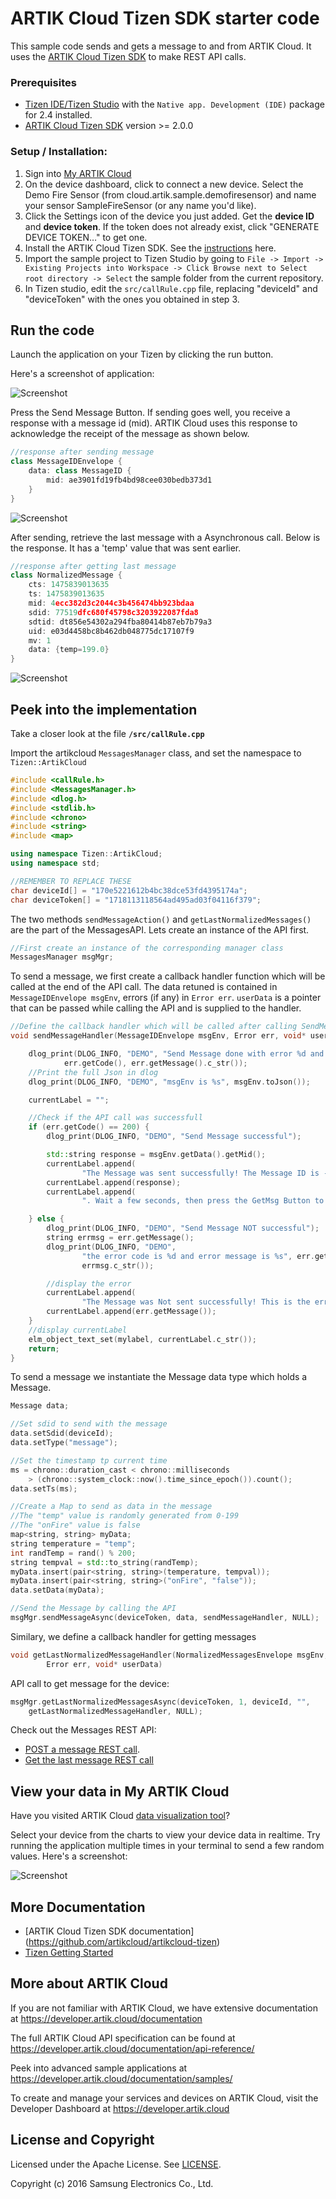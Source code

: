 # ARTIK Cloud Tizen SDK starter code

This sample code sends and gets a message to and from ARTIK Cloud. It uses the [ARTIK Cloud Tizen SDK](https://github.com/artikcloud/artikcloud-tizen) to make REST API calls.

### Prerequisites
* [Tizen IDE/Tizen Studio](https://developer.tizen.org/development/tizen-studio/download) with the `Native app. Development (IDE)` package for 2.4 installed.
* [ARTIK Cloud Tizen SDK](https://github.com/artikcloud/artikcloud-tizen) version >= 2.0.0

### Setup / Installation:

 1. Sign into [My ARTIK Cloud](https://artik.cloud/)
 2. On the device dashboard, click to connect a new device. Select the Demo Fire Sensor (from cloud.artik.sample.demofiresensor) and name your sensor SampleFireSensor (or any name you'd like).
 3. Click the Settings icon of the device you just added. Get the **device ID** and **device token**. If the token does not already exist, click "GENERATE DEVICE TOKEN…" to get one.
 4. Install the ARTIK Cloud Tizen SDK. See the [instructions](https://github.com/artikcloud/artikcloud-tizen) here.
 4. Import the sample project to Tizen Studio by going to `File -> Import -> Existing Projects into Workspace -> Click Browse next to Select root directory -> Select` the sample folder from the current repository.
 5. In Tizen studio, edit the `src/callRule.cpp` file, replacing "deviceId" and "deviceToken" with the ones you obtained in step 3.

## Run the code

Launch the application on your Tizen by clicking the run button.

Here's a screenshot of application:

![Screenshot](./screenshots/screen-start.png)

Press the Send Message Button.
If sending goes well, you receive a response with a message id (mid). ARTIK Cloud uses this response to acknowledge the receipt of the message as shown below.

```C++
//response after sending message
class MessageIDEnvelope {
    data: class MessageID {
        mid: ae3901fd19fb4bd98cee030bedb373d1
    }
}
```

![Screenshot](./screenshots/screen-send-msg.png)

After sending, retrieve the last message with a Asynchronous call. Below is the response. It has a 'temp' value that was sent earlier.

```C++
//response after getting last message
class NormalizedMessage {
    cts: 1475839013635
    ts: 1475839013635
    mid: 4ecc382d3c2044c3b456474bb923bdaa
    sdid: 77519dfc680f45798c3203922087fda8
    sdtid: dt856e54302a294fba80414b87eb7b79a3
    uid: e03d4458bc8b462db048775dc17107f9
    mv: 1
    data: {temp=199.0}
}
```

![Screenshot](./screenshots/screen-get-msg.png)

## Peek into the implementation

Take a closer look at the file  **`/src/callRule.cpp`**

Import the artikcloud `MessagesManager` class, and set the namespace to `Tizen::ArtikCloud`

```C++
#include <callRule.h>
#include <MessagesManager.h>
#include <dlog.h>
#include <stdlib.h>
#include <chrono>
#include <string>
#include <map>

using namespace Tizen::ArtikCloud;
using namespace std;

//REMEMBER TO REPLACE THESE
char deviceId[] = "170e5221612b4bc38dce53fd4395174a";
char deviceToken[] = "1718113118564ad495ad03f04116f379";
```

The two methods `sendMessageAction()` and `getLastNormalizedMessages()` are the part of the MessagesAPI. Lets create an instance of the API first.

```C++
//First create an instance of the corresponding manager class
MessagesManager msgMgr;
```
To send a message, we first create a callback handler function which will be called at the end of the API call.
The data retuned is contained in `MessageIDEnvelope msgEnv`, errors (if any) in `Error err`.
`userData` is a pointer that can be passed while calling the API and is supplied to the handler.

```C++
//Define the callback handler which will be called after calling SendMessage function
void sendMessageHandler(MessageIDEnvelope msgEnv, Error err, void* userData) {

	dlog_print(DLOG_INFO, "DEMO", "Send Message done with error %d and code %s",
			err.getCode(), err.getMessage().c_str());
	//Print the full Json in dlog
	dlog_print(DLOG_INFO, "DEMO", "msgEnv is %s", msgEnv.toJson());

	currentLabel = "";

	//Check if the API call was successfull
	if (err.getCode() == 200) {
		dlog_print(DLOG_INFO, "DEMO", "Send Message successful");

		std::string response = msgEnv.getData().getMid();
		currentLabel.append(
				"The Message was sent successfully! The Message ID is - ");
		currentLabel.append(response);
		currentLabel.append(
				". Wait a few seconds, then press the GetMsg Button to retrieve it");

	} else {
		dlog_print(DLOG_INFO, "DEMO", "Send Message NOT successful");
		string errmsg = err.getMessage();
		dlog_print(DLOG_INFO, "DEMO",
				"the error code is %d and error message is %s", err.getCode(),
				errmsg.c_str());

		//display the error
		currentLabel.append(
				"The Message was Not sent successfully! This is the error message - ");
		currentLabel.append(err.getMessage());
	}
	//display currentLabel
	elm_object_text_set(mylabel, currentLabel.c_str());
	return;
}
```

To send a message we instantiate the Message data type which holds a Message.

```C++
Message data;

//Set sdid to send with the message
data.setSdid(deviceId);
data.setType("message");

//Set the timestamp tp current time
ms = chrono::duration_cast < chrono::milliseconds
	> (chrono::system_clock::now().time_since_epoch()).count();
data.setTs(ms);

//Create a Map to send as data in the message
//The "temp" value is randomly generated from 0-199
//The "onFire" value is false
map<string, string> myData;
string temperature = "temp";
int randTemp = rand() % 200;
string tempval = std::to_string(randTemp);
myData.insert(pair<string, string>(temperature, tempval));
myData.insert(pair<string, string>("onFire", "false"));
data.setData(myData);

//Send the Message by calling the API
msgMgr.sendMessageAsync(deviceToken, data, sendMessageHandler, NULL);
```

Similary, we define a callback handler for getting messages

```C++
void getLastNormalizedMessageHandler(NormalizedMessagesEnvelope msgEnv,
		Error err, void* userData)
```

API call to get message for the device:

```C++
msgMgr.getLastNormalizedMessagesAsync(deviceToken, 1, deviceId, "",
	getLastNormalizedMessageHandler, NULL);
```

Check out the Messages REST API:
  - [POST a message REST call](https://developer.artik.cloud/documentation/api-reference/rest-api.html#post-a-message-or-action).
  - [Get the last message REST call](https://developer.artik.cloud/documentation/api-reference/rest-api.html#get-last-normalized-messages)

## View your data in My ARTIK Cloud

Have you visited ARTIK Cloud [data visualization tool](https://my.artik.cloud/data)?

Select your device from the charts to view your device data in realtime. Try running the application multiple times in your terminal to send a few random values.  Here's a screenshot:

![Screenshot](./screenshots/screen-firesensor-datachart.png)

## More Documentation

 - [ARTIK Cloud Tizen SDK documentation] (https://github.com/artikcloud/artikcloud-tizen)
 - [Tizen Getting Started](https://developer.tizen.org/development/training/native-application/getting-started/creating-your-first-tizen-mobile-native-application)

More about ARTIK Cloud
---------------

If you are not familiar with ARTIK Cloud, we have extensive documentation at https://developer.artik.cloud/documentation

The full ARTIK Cloud API specification can be found at https://developer.artik.cloud/documentation/api-reference/

Peek into advanced sample applications at https://developer.artik.cloud/documentation/samples/

To create and manage your services and devices on ARTIK Cloud, visit the Developer Dashboard at https://developer.artik.cloud

License and Copyright
---------------------

Licensed under the Apache License. See [LICENSE](LICENSE).

Copyright (c) 2016 Samsung Electronics Co., Ltd.
